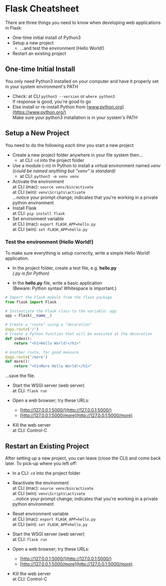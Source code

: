# Flask Cheatsheet

There are three things you need to know when developing web applications in Flask:

- One-time initial install of Python3
- Setup a new project
  - ...and test the environment (Hello World!)
- Restart an existing project

## One-time Initial Install

You only need Python3 installed on your computer and have it properly set in your system environment's PATH

- Check: at CLI `python3 --version` or `where python3`<br>If response is good, you're good to go
- Else install or re-install Python from [www.python.org](https://www.python.org/)<br>Make sure your python3 installation is in your system's PATH

## Setup a New Project

You need to do the following *each time* you start a new project

- Create a new project folder anywhere in your file system then...
  - at CLI: `cd` into the project folder
- Use a module (-m) in Python to install a virtual environment named *venv*<br>*(could be named anything but "venv" is standard)*
  - at CLI: `python3 -m venv venv`
- Activate the environment<br>at CLI (mac): `source venv/bin/activate`<br>
  at CLI (win): `venv\Scripts\activate`<br>
  ...notice your prompt change; indicates that you're working in a private python environment 
- Install Flask<br>
  at CLI: `pip install flask`
- Set environment variable<br>
  at CLI (mac): `export FLASK_APP=hello.py`<br>
  at CLI (win): `set FLASK_APP=hello.py`

### Test the environment (Hello World!)

To make sure everything is setup correctly, write a simple Hello World! application.

- In the project folder, create a test file, e.g. **hello.py**<br>*(.py is for Python)*

- In the **hello.py** file, write a basic application<br>(Beware: Python syntax! Whitespace is important.)

```python
# Import the Flask module from the flask package
from flask import Flask

# Instantiate the Flask class to the variable: app
app = Flask(__name__)

# Create a "route" using a "decoration"
@app.route('/')
# Create a Python function that will be executed at the decoration
def index():
	return "<h1>Hello World!</h1>"

# Another route, for good measure
@app.route('/more')
def more():
	return "<h1>More Hello World!</h1>"
```

...save the file.

- Start the WSGI server (web server)<br>
  at CLI: `flask run`

- Open a web browser; try​ these URLs:
  - [http://127.0.0.1:5000/](http://127.0.0.1:5000/)
  - [http://127.0.0.1:5000/more](http://127.0.0.1:5000/more)
- Kill the web server<br>
  at CLI: Control-C

## Restart an Existing Project

After setting up a new project, you can leave (close the CLI) and come back later.  To pick-up where you left off:

- In a CLI: `cd` into the project folder
- Reactivate the environment<br>at CLI (mac): `source venv/bin/activate`<br>
  at CLI (win): `venv\Scripts\activate`<br>
  ...notice your prompt change; indicates that you're working in a private python environment
- Reset environment variable<br>
  at CLI (mac): `export FLASK_APP=hello.py`<br>
  at CLI (win): `set FLASK_APP=hello.py`

- Start the WSGI server (web server)<br>
  at CLI: `flask run`

- Open a web browser; try​ these URLs:
  - [http://127.0.0.1:5000/](http://127.0.0.1:5000/)
  - [http://127.0.0.1:5000/more](http://127.0.0.1:5000/more)
- Kill the web server<br>
  at CLI: Control-C